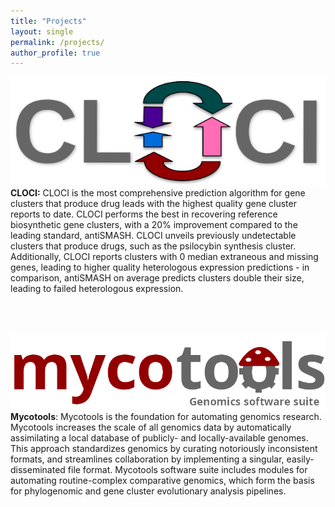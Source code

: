 ```yaml
---
title: "Projects"
layout: single
permalink: /projects/
author_profile: true
---
```


<a href="https://github.com/xonq/cloci"><img align="right"
src="https://github.com/xonq/xonq.github.io/blob/master/assets/images/cloci.png?raw=true"
title="Co-occurrence Locus and Orthologous Cluster Identifier"></a>
<b>CLOCI:</b> CLOCI is the most comprehensive prediction algorithm for gene
clusters that produce drug leads with the highest quality gene cluster reports to date. CLOCI performs
the best in recovering reference biosynthetic gene clusters, with a 20%
improvement compared to the leading standard, antiSMASH. CLOCI unveils previously undetectable
clusters that produce drugs, such as the psilocybin synthesis cluster.
Additionally, CLOCI reports clusters with 0 median extraneous and missing
genes, leading to higher quality heterologous expression predictions - in
comparison, antiSMASH on average predicts clusters double their size, leading
to failed heterologous expression. 

<br /><br />

<a href="https://github.com/xonq/mycotools"><img align="left"
src="https://github.com/xonq/xonq.github.io/blob/master/assets/images/mycotools.png?raw=true"></a>
<b>Mycotools</b>: Mycotools is the foundation for automating genomics research.
Mycotools increases the scale of all genomics data by
automatically assimilating a local database
of publicly- and locally-available genomes. This approach standardizes 
genomics by curating notoriously inconsistent formats, 
and streamlines collaboration by implementing a singular, easily-disseminated
file format. Mycotools software suite includes modules for automating
routine-complex comparative genomics, which form the basis for phylogenomic and
gene cluster evolutionary analysis pipelines.
